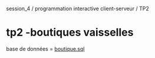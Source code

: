 session_4 / programmation interactive client-serveur / TP2

# tp2 -boutiques vaisselles

base de données = [boutique.sql](boutique.sql)
